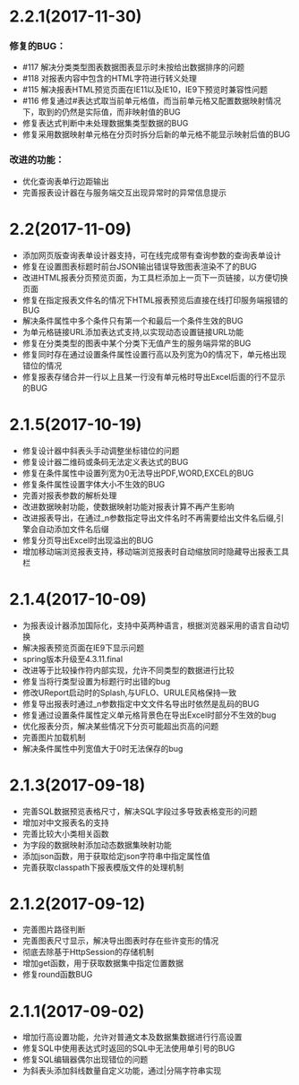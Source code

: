 # 2.2.1\(2017-11-30)
### 修复的BUG：
* #117 解决分类类型图表数据图表显示时未按给出数据排序的问题
* #118 对报表内容中包含的HTML字符进行转义处理
* #115 解决报表HTML预览页面在IE11以及IE10，IE9下预览时兼容性问题
* #116 修复通过#表达式取当前单元格值，而当前单元格又配置数据映射情况下，取到的仍然是实际值，而非映射值的BUG
* 修复表达式判断中未处理数据集类型数据的BUG
* 修复采用数据映射单元格在分页时拆分后新的单元格不能显示映射后值的BUG
### 改进的功能：
* 优化查询表单行边距输出
* 完善报表设计器在与服务端交互出现异常时的异常信息提示

# 2.2\(2017-11-09\)

* 添加网页版查询表单设计器支持，可在线完成带有查询参数的查询表单设计
* 修复在设置图表标题时前台JSON输出错误导致图表渲染不了的BUG
* 改进HTML报表分页预览页面，为工具栏添加上一页下一页链接，以方便切换页面
* 修复在指定报表文件名的情况下HTML报表预览后直接在线打印服务端报错的BUG
* 解决条件属性中多个条件只有第一个和最后一个条件生效的BUG
* 为单元格链接URL添加表达式支持,以实现动态设置链接URL功能
* 修复在分类类型的图表中某个分类下无值产生的服务端异常的BUG
* 修复同时存在通过设置条件属性设置行高以及列宽为0的情况下，单元格出现错位的情况
* 修复报表存储合并一行以上且某一行没有单元格时导出Excel后面的行不显示的BUG


# 2.1.5\(2017-10-19\)

* 修复设计器中斜表头手动调整坐标错位的问题
* 修复设计器二维码或条码无法定义表达式的BUG
* 修复在条件属性中设置列宽为0无法导出PDF,WORD,EXCEL的BUG
* 修复条件属性设置字体大小不生效的BUG
* 完善对报表参数的解析处理
* 改进数据映射功能，使数据映射功能对报表计算不再产生影响
* 改进报表导出，在通过\_n参数指定导出文件名时不再需要给出文件名后缀,引擎会自动添加文件名后缀
* 修复分页导出Excel时出现溢出的BUG
* 增加移动端浏览报表支持，移动端浏览报表时自动缩放同时隐藏导出报表工具栏

# 2.1.4\(2017-10-09\)

* 为报表设计器添加国际化，支持中英两种语言，根据浏览器采用的语言自动切换
*  解决报表预览页面在IE9下显示问题
*  spring版本升级至4.3.11.final
*  改进等于比较操作符内部实现，允许不同类型的数据进行比较
*  修复当将行类型设置为标题行时出错的bug
*  修改UReport启动时的Splash,与UFLO、URULE风格保持一致
*  修复导出报表时通过\_n参数指定中文文件名导出时依然是乱码的BUG
*  修复通过设置条件属性定义单元格背景色在导出Excel时部分不生效的bug
*  优化报表分页，解决某些情况下分页可能超出页高的问题
*  完善图片加载机制
*  解决条件属性中列宽值大于0时无法保存的bug

# 2.1.3\(2017-09-18\)

* 完善SQL数据预览表格尺寸，解决SQL字段过多导致表格变形的问题
*  增加对中文报表名的支持
*  完善比较大小类相关函数
*  为字段的数据映射添加动态数据集映射功能
*  添加json函数，用于获取给定json字符串中指定属性值
*  完善获取classpath下报表模版文件的处理机制

# 2.1.2\(2017-09-12\)

* 完善图片路径判断
*  完善图表尺寸显示，解决导出图表时存在些许变形的情况
*  彻底去除基于HttpSession的存储机制
*  增加get函数，用于获取数据集中指定位置数据
*  修复round函数BUG

# 2.1.1\(2017-09-02\)

* 增加行高设置功能，允许对普通文本及数据集数据进行行高设置
* 修复SQL中使用表达式时返回的SQL中无法使用单引号的BUG
*  修复SQL编辑器偶尔出现错位的问题
*  为斜表头添加斜线数量自定义功能，通过\|分隔字符串实现




